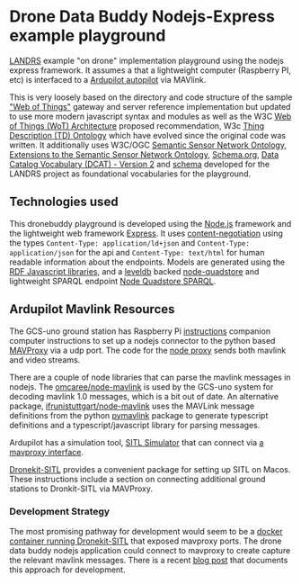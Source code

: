 # Drone Data Buddy Nodejs-Express example playground

[LANDRS](https://landrs.org) example "on drone" implementation playground using the nodejs express framework. It assumes a that a lightweight computer (Raspberry PI, etc) is interfaced to a [Ardupilot autopilot](https://ardupilot.org/dev/docs/raspberry-pi-via-mavlink.html) via MAVlink.

This is very loosely based on the directory and code structure of the sample ["Web of Things"](https://github.com/webofthings/webofthings.js) gateway and server reference implementation but updated to use more modern javascript syntax and modules as well as the W3C [Web of Things (WoT) Architecture](https://www.w3.org/TR/wot-architecture/) proposed recommendation, W3c [Thing Description (TD) Ontology](https://www.w3.org/2019/wot/td) which have evolved since the original code was written. It additionally uses W3C/OGC [Semantic Sensor Network Ontology](https://www.w3.org/TR/vocab-ssn/), [Extensions to the Semantic Sensor Network Ontology](https://www.w3.org/TR/vocab-ssn-ext/), [Schema.org](https://schema.org), [Data Catalog Vocabulary (DCAT) - Version 2](https://www.w3.org/TR/vocab-dcat-2/) and [schema](https://schema.landrs.org) developed for the LANDRS project as foundational vocabularies for the playground.

## Technologies used

This dronebuddy playground is developed using the [Node.js](https://nodejs.org/en/) framework and the lightweight web framework [Express](https://expressjs.com/). It uses [content-negotiation](https://developer.mozilla.org/en-US/docs/Web/HTTP/Content_negotiation) using the types `Content-Type: application/ld+json` and `Content-Type: application/json` for the api and `Content-Type: text/html` for human readable information about the endpoints. Models are generated using the [RDF Javascript libraries](http://rdf.js.org/), and a [leveldb](https://github.com/google/leveldb) backed [node-quadstore](https://github.com/beautifulinteractions/node-quadstore) and lightweight SPARQL endpoint [Node Quadstore SPARQL](https://github.com/beautifulinteractions/node-quadstore-sparql).

## Ardupilot Mavlink Resources

The GCS-uno ground station has Raspberry Pi [instructions](https://gcs.gitbook.io/uno/setup_navio2_guide) companion computer instructions to set up a nodejs connector to the python based [MAVProxy](http://ardupilot.github.io/MAVProxy/html/getting_started/download_and_installation.html#linux) via a udp port. The code for the [node proxy](https://github.com/GCS-uno/drone_board) sends both mavlink and video streams.

There are a couple of node libraries that can parse the mavlink messages in nodejs. The [omcaree/node-mavlink](https://github.com/omcaree/node-mavlink) is used by the GCS-uno system for decoding mavlink 1.0 messages, which is a bit out of date. An alternative package, [ifrunistuttgart/node-mavlink](https://github.com/ifrunistuttgart/node-mavlink) uses the MAVLink message definitions from the python [pymavlink](https://github.com/ArduPilot/pymavlink) package to generate typescript definitions and a typescript/javascript library for parsing messages.

Ardupilot has a simulation tool, [SITL Simulator](https://ardupilot.org/dev/docs/sitl-simulator-software-in-the-loop.html) that can connect via [a mavproxy interface](https://ardupilot.org/dev/docs/copter-sitl-mavproxy-tutorial.html).

[Dronekit-SITL](https://dronekit-python.readthedocs.io/en/latest/develop/sitl_setup.html) provides a convenient package for setting up SITL on Macos. These instructions include a section on connecting additional ground stations to Dronkit-SITL via MAVProxy.

### Development Strategy

The most promising pathway for development would seem to be a [docker container running Dronekit-SITL](https://github.com/emantas/uav-sitl-docker) that exposed mavproxy ports. The drone data buddy nodejs application could connect to mavproxy to create capture the relevant mavlink messages. There is a recent [blog post](https://javiermunhoz.com/blog/2018/06/08/open-source-uav-sitl-in-docker-mission-planner-and-mav-tools.html) that documents this approach for development.
